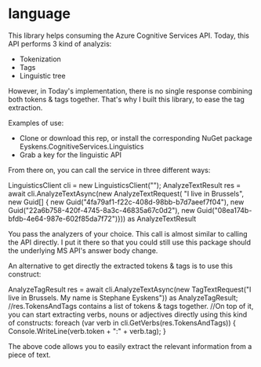 # language
This library helps consuming the Azure Cognitive Services API. Today, this API performs 3 kind of analyzis:
- Tokenization
- Tags
- Linguistic tree

However, in Today's implementation, there is no single response combining both tokens & tags together. That's why I built this library, 
to ease the tag extraction.

Examples of use:

- Clone or download this rep, or install the corresponding NuGet package Eyskens.CognitiveServices.Linguistics
- Grab a key for the linguistic API

From there on, you can call the service in three different ways:

  LinguisticsClient cli = new LinguisticsClient("<your key>");
  AnalyzeTextResult res = await cli.AnalyzeTextAsync(new AnalyzeTextRequest(
                "I live in Brussels", new Guid[] {
                  new Guid("4fa79af1-f22c-408d-98bb-b7d7aeef7f04"),
                  new Guid("22a6b758-420f-4745-8a3c-46835a67c0d2"),
                  new Guid("08ea174b-bfdb-4e64-987e-602f85da7f72")})) as AnalyzeTextResult
                 
You pass the analyzers of your choice. This call is almost similar to calling the API directly. I put it there so that you could still 
use this package should the underlying MS API's answer body change.

An alternative to get directly the extracted tokens & tags is to use this construct:

AnalyzeTagResult res = await cli.AnalyzeTextAsync(new TagTextRequest("I live in Brussels. My name is Stephane Eyskens")) 
   as AnalyzeTagResult;
//res.TokensAndTags contains a list of tokens & tags together.
//On top of it, you can start extracting verbs, nouns or adjectives directly using this kind of constructs:
 foreach (var verb in cli.GetVerbs(res.TokensAndTags))
 {
   Console.WriteLine(verb.token + ":" + verb.tag);
 }
 
 The above code allows you to easily extract the relevant information from a piece of text.

